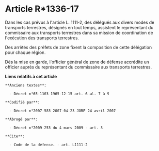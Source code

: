 # Article R*1336-17

Dans les cas prévus à l'article L. 1111-2, des délégués aux divers modes de transports terrestres, désignés en tout temps,
assistent le représentant du commissaire aux transports terrestres dans sa mission de coordination de l'exécution des
transports terrestres. 

Des arrêtés des préfets de zone fixent la composition de cette délégation pour chaque région. 

Dès la mise en garde, l'officier général de zone de défense accrédite un officier auprès du représentant du commissaire aux
transports terrestres.

**Liens relatifs à cet article**

	**Anciens textes**:

	  - Décret n°65-1103 1965-12-15 art. 6 al. 7 à 9

	**Codifié par**:

	  - Décret n°2007-583 2007-04-23 JORF 24 avril 2007

	**Abrogé par**:

	  - Décret n°2009-253 du 4 mars 2009 - art. 3

	**Cite**:

	  - Code de la défense. - art. L1111-2
